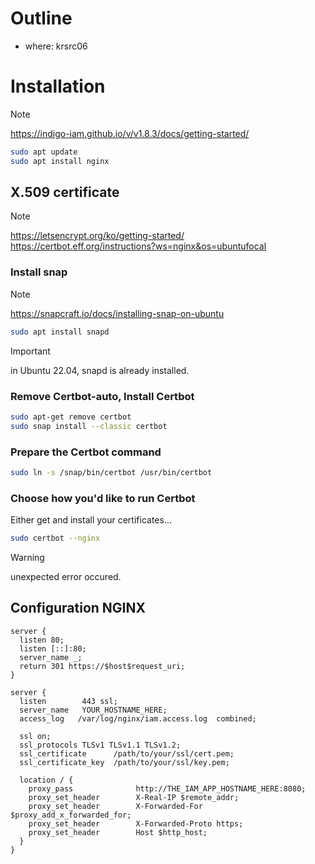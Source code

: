 # Outline

- where: krsrc06

# Installation

> [!NOTE]
> https://indigo-iam.github.io/v/v1.8.3/docs/getting-started/

```bash
sudo apt update
sudo apt install nginx
```

## X.509 certificate

> [!NOTE]
> https://letsencrypt.org/ko/getting-started/
> https://certbot.eff.org/instructions?ws=nginx&os=ubuntufocal

### Install snap

> [!NOTE]
> https://snapcraft.io/docs/installing-snap-on-ubuntu

```bash
sudo apt install snapd
```
<!-- sudo apt install snapd
Reading package lists... Done
Building dependency tree
Reading state information... Done
snapd is already the newest version (2.58+18.04.1).
snapd set to manually installed.
The following packages were automatically installed and are no longer required:
  aufs-tools bridge-utils cgroupfs-mount docker-buildx-plugin docker-ce-rootless-extras docker-compose-plugin pigz ubuntu-fan
Use 'sudo apt autoremove' to remove them.
0 upgraded, 0 newly installed, 0 to remove and 4 not upgraded. 
-->

> [!IMPORTANT]
> in Ubuntu 22.04, snapd is already installed.

### Remove Certbot-auto, Install Certbot

```bash
sudo apt-get remove certbot
sudo snap install --classic certbot
```

<!-- sudo apt-get remove certbot 
Reading package lists... Done
Building dependency tree
Reading state information... Done
Package 'certbot' is not installed, so not removed
The following packages were automatically installed and are no longer required:
  aufs-tools bridge-utils cgroupfs-mount docker-buildx-plugin docker-ce-rootless-extras docker-compose-plugin pigz ubuntu-fan
Use 'sudo apt autoremove' to remove them.
0 upgraded, 0 newly installed, 0 to remove and 4 not upgraded.
-->

<!-- sudo snap install --classic certbot 
certbot 2.8.0 from Certbot Project (certbot-eff✓) installed
-->

### Prepare the Certbot command

```bash
sudo ln -s /snap/bin/certbot /usr/bin/certbot
```

### Choose how you'd like to run Certbot

Either get and install your certificates...

```bash
sudo certbot --nginx
```

> [!WARNING]
> unexpected error occured.

## Configuration NGINX

```
server {
  listen 80;
  listen [::]:80;
  server_name _;
  return 301 https://$host$request_uri;
}

server {
  listen        443 ssl;
  server_name   YOUR_HOSTNAME_HERE;
  access_log   /var/log/nginx/iam.access.log  combined;

  ssl on;
  ssl_protocols TLSv1 TLSv1.1 TLSv1.2;
  ssl_certificate      /path/to/your/ssl/cert.pem;
  ssl_certificate_key  /path/to/your/ssl/key.pem;

  location / {
    proxy_pass              http://THE_IAM_APP_HOSTNAME_HERE:8080;
    proxy_set_header        X-Real-IP $remote_addr;
    proxy_set_header        X-Forwarded-For $proxy_add_x_forwarded_for;
    proxy_set_header        X-Forwarded-Proto https;
    proxy_set_header        Host $http_host;
  }
}
```